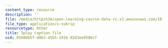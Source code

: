 ```yaml
---
content_type: resource
description: ''
file: /media/https%3A/open-learning-course-data-rc.s3.amazonaws.com/18-01sc-single-variable-calculus-fall-2010/0568665fd8b345b5191602d3ee9586cf_JXPe2J069c.srt
file_type: application/x-subrip
resourcetype: Other
title: 3play caption file
uid: 0568665f-d8b3-45b5-1916-02d3ee9586cf
---
```

